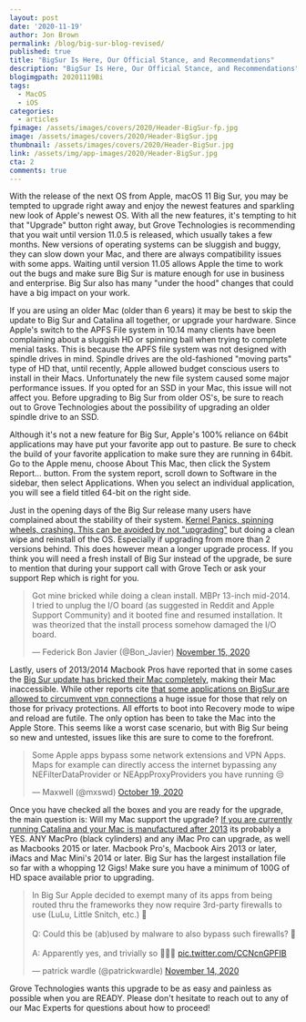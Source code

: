```yaml
---
layout: post
date: '2020-11-19'
author: Jon Brown
permalink: /blog/big-sur-blog-revised/
published: true
title: "BigSur Is Here, Our Official Stance, and Recommendations"
description: "BigSur Is Here, Our Official Stance, and Recommendations"
blogimgpath: 20201119Bi
tags:
  - MacOS
  - iOS
categories:
  - articles
fpimage: /assets/images/covers/2020/Header-BigSur-fp.jpg
image: /assets/images/covers/2020/Header-BigSur.jpg
thumbnail: /assets/images/covers/2020/Header-BigSur.jpg
link: /assets/img/app-images/2020/Header-BigSur.jpg
cta: 2
comments: true
---
```

With the release of the next OS from Apple, macOS 11 Big Sur, you may be
tempted to upgrade right away and enjoy the newest features and
sparkling new look of Apple's newest OS. With all the new features, it's
tempting to hit that "Upgrade" button right away, but Grove Technologies
is recommending that you wait until version 11.0.5 is released, which
usually takes a few months. New versions of operating systems can be
sluggish and buggy, they can slow down your Mac, and there are always
compatibility issues with some apps. Waiting until version 11.05 allows
Apple the time to work out the bugs and make sure Big Sur is mature
enough for use in business and enterprise. Big Sur also has many "under
the hood" changes that could have a big impact on your work.

If you are using an older Mac (older than 6 years) it may be best to
skip the update to Big Sur and Catalina all together, or upgrade your
hardware. Since Apple's switch to the APFS File system in 10.14 many
clients have been complaining about a sluggish HD or spinning ball when
trying to complete menial tasks. This is because the APFS file system
was not designed with spindle drives in mind. Spindle drives are the
old-fashioned "moving parts" type of HD that, until recently, Apple
allowed budget conscious users to install in their Macs. Unfortunately
the new file system caused some major performance issues. If you opted
for an SSD in your Mac, this issue will not affect you. Before upgrading
to Big Sur from older OS's, be sure to reach out to Grove Technologies
about the possibility of upgrading an older spindle drive to an SSD.

Although it's not a new feature for Big Sur, Apple's 100% reliance on
64bit applications may have put your favorite app out to pasture. Be
sure to check the build of your favorite application to make sure they
are running in 64bit. Go to the Apple menu, choose About This Mac, then
click the System Report... button. From the system report, scroll down
to Software in the sidebar, then select Applications. When you select an
individual application, you will see a field titled 64-bit on the right
side.

Just in the opening days of the Big Sur release many users have
complained about the stability of their system. [Kernel Panics, spinning
wheels, crashing. This can be avoided by not "upgrading"](https://appleinsider.com/articles/20/11/16/apples-macos-big-sur-may-be-bricking-older-macbook-pro-models) but doing a
clean wipe and reinstall of the OS. Especially if upgrading from more
than 2 versions behind. This does however mean a longer upgrade process.
If you think you will need a fresh install of Big Sur instead of the
upgrade, be sure to mention that during your support call with Grove
Tech or ask your support Rep which is right for you.

<blockquote class="twitter-tweet"><p lang="en" dir="ltr">Got mine bricked while doing a clean install. MBPr 13-inch mid-2014.<br>I tried to unplug the I/O board (as suggested in Reddit and Apple Support Community) and it booted fine and resumed installation. It was theorized that the install process somehow damaged the I/O board.</p>&mdash; Federick Bon Javier (@Bon_Javier) <a href="https://twitter.com/Bon_Javier/status/1328037258054619141?ref_src=twsrc%5Etfw">November 15, 2020</a></blockquote> <script async src="https://platform.twitter.com/widgets.js" charset="utf-8"></script>

Lastly, users of 2013/2014 Macbook Pros have reported that in some cases
the [Big Sur update has bricked their Mac
completely](https://www.engadget.com/macos-big-sur-bricks-old-macbook-pro-215433723.html),
making their Mac inaccessible. While other reports cite [that some
applications on BigSur are allowed to circumvent vpn
connections](https://threatpost.com/some-apple-apps-on-macos-big-sur-bypass-content-filters-vpns/161295/)
a huge issue for those that rely on those for privacy protections. All
efforts to boot into Recovery mode to wipe and reload are futile. The
only option has been to take the Mac into the Apple Store. This seems
like a worst case scenario, but with Big Sur being so new and untested,
issues like this are sure to come to the forefront.

<blockquote class="twitter-tweet"><p lang="en" dir="ltr">Some Apple apps bypass some network extensions and VPN Apps. Maps for example can directly access the internet bypassing any NEFilterDataProvider or NEAppProxyProviders you have running 😒</p>&mdash; Maxwell (@mxswd) <a href="https://twitter.com/mxswd/status/1318305284524183552?ref_src=twsrc%5Etfw">October 19, 2020</a></blockquote> <script async src="https://platform.twitter.com/widgets.js" charset="utf-8"></script>

Once you have checked all the boxes and you are ready for the upgrade,
the main question is: Will my Mac support the upgrade? [If you are
currently running Catalina and your Mac is manufactured after 2013](https://support.apple.com/en-us/HT211238) its
probably a YES. ANY MacPro (black cylinders) and any iMac Pro can
upgrade, as well as Macbooks 2015 or later. Macbook Pro's, Macbook Airs
2013 or later, iMacs and Mac Mini's 2014 or later. Big Sur has the
largest installation file so far with a whopping 12 Gigs! Make sure you
have a minimum of 100G of HD space available prior to upgrading.

<blockquote class="twitter-tweet"><p lang="en" dir="ltr">In Big Sur Apple decided to exempt many of its apps from being routed thru the frameworks they now require 3rd-party firewalls to use (LuLu, Little Snitch, etc.) 🧐<br><br>Q: Could this be (ab)used by malware to also bypass such firewalls? 🤔<br><br>A: Apparently yes, and trivially so 😬😱😭 <a href="https://t.co/CCNcnGPFIB">pic.twitter.com/CCNcnGPFIB</a></p>&mdash; patrick wardle (@patrickwardle) <a href="https://twitter.com/patrickwardle/status/1327726496203476992?ref_src=twsrc%5Etfw">November 14, 2020</a></blockquote> <script async src="https://platform.twitter.com/widgets.js" charset="utf-8"></script>

Grove Technologies wants this upgrade to be as easy and painless as
possible when you are READY. Please don't hesitate to reach out to any
of our Mac Experts for questions about how to proceed!
